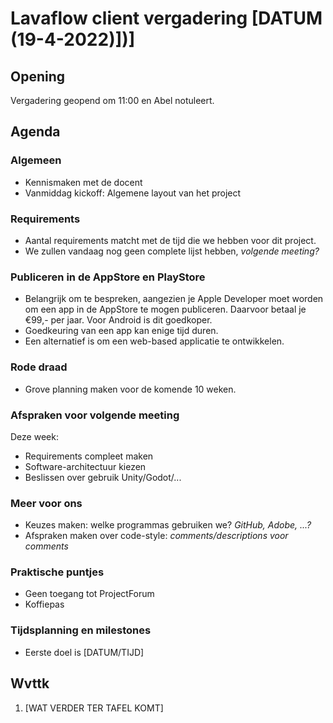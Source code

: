# Lavaflow client vergadering [DATUM (19-4-2022)])]

## Opening

Vergadering geopend om 11:00 en Abel notuleert.

## Agenda

### Algemeen
- Kennismaken met de docent
- Vanmiddag kickoff: Algemene layout van het project

### Requirements
- Aantal requirements matcht met de tijd die we hebben voor dit project.
- We zullen vandaag nog geen complete lijst hebben, *volgende meeting?*

### Publiceren in de AppStore en PlayStore
- Belangrijk om te bespreken, aangezien je Apple Developer moet worden om een app in de AppStore te mogen publiceren. Daarvoor betaal je €99,- per jaar. Voor Android is dit goedkoper.
- Goedkeuring van een app kan enige tijd duren.
- Een alternatief is om een web-based applicatie te ontwikkelen.

### Rode draad
- Grove planning maken voor de komende 10 weken.

### Afspraken voor volgende meeting
Deze week:
- Requirements compleet maken
- Software-architectuur kiezen
- Beslissen over gebruik Unity/Godot/...

### Meer voor ons
- Keuzes maken: welke programmas gebruiken we? *GitHub, Adobe, ...?*
- Afspraken maken over code-style: *comments/descriptions voor comments*

### Praktische puntjes
- Geen toegang tot ProjectForum
- Koffiepas

### Tijdsplanning en milestones
- Eerste doel is [DATUM/TIJD]

## Wvttk
1. [WAT VERDER TER TAFEL KOMT]
